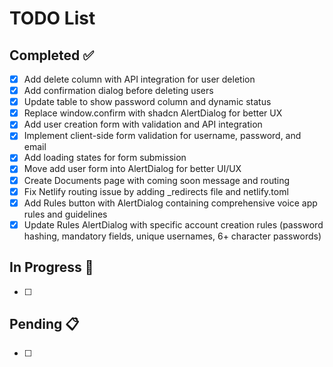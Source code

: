 # TODO List

## Completed ✅

- [x] Add delete column with API integration for user deletion
- [x] Add confirmation dialog before deleting users  
- [x] Update table to show password column and dynamic status
- [x] Replace window.confirm with shadcn AlertDialog for better UX
- [x] Add user creation form with validation and API integration
- [x] Implement client-side form validation for username, password, and email
- [x] Add loading states for form submission
- [x] Move add user form into AlertDialog for better UI/UX
- [x] Create Documents page with coming soon message and routing
- [x] Fix Netlify routing issue by adding _redirects file and netlify.toml
- [x] Add Rules button with AlertDialog containing comprehensive voice app rules and guidelines
- [x] Update Rules AlertDialog with specific account creation rules (password hashing, mandatory fields, unique usernames, 6+ character passwords)

## In Progress 🔄

- [ ] 

## Pending 📋

- [ ]
